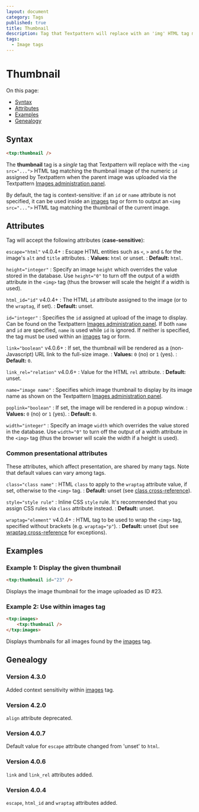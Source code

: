 ```yaml
---
layout: document
category: Tags
published: true
title: Thumbnail
description: Tag that Textpattern will replace with an 'img' HTML tag matching an image thumbnail set via the Images administration panel.
tags:
  - Image tags
---
```


# Thumbnail

On this page:

* [Syntax](#syntax)
* [Attributes](#attributes)
* [Examples](#examples)
* [Genealogy](#genealogy)

## Syntax

~~~ html
<txp:thumbnail />
~~~

The **thumbnail** tag is a *single* tag that Textpattern will replace with the `<img src="...">` HTML tag matching the thumbnail image of the numeric `id` assigned by Textpattern when the parent image was uploaded via the Textpattern [Images administration panel](https://docs.textpattern.io/administration/images-panel).

By default, the tag is context-sensitive: if an `id` or `name` attribute is not specified, it can be used inside an [images](images) tag or form to output an `<img src="...">` HTML tag matching the thumbnail of the current image.

## Attributes

Tag will accept the following attributes (**case-sensitive**):

`escape="html"` <span class="footnote warning">v4.0.4+</span>
: Escape HTML entities such as `<`, `>` and `&` for the image's `alt` and `title` attributes.
: **Values:** `html` or unset.
: **Default:** `html`.

`height="integer"`
: Specify an image `height` which overrides the value stored in the database. Use `height="0"` to turn off the output of a width attribute in the `<img>` tag (thus the browser will scale the height if a width is used).

`html_id="id"` <span class="footnote warning">v4.0.4+</span>
: The HTML `id` attribute assigned to the image (or to the `wraptag`, if set).
: **Default:** unset.

`id="integer"`
: Specifies the `id` assigned at upload of the image to display. Can be found on the Textpattern [Images administration panel](https://docs.textpattern.io/administration/images-panel). If both `name` and `id` are specified, `name` is used while `id` is ignored. If neither is specified, the tag must be used within an [images](images) tag or form.

`link="boolean"` <span class="footnote warning">v4.0.6+</span>
: If set, the thumbnail will be rendered as a (non-Javascript) URL link to the full-size image.
: **Values:** `0` (no) or `1` (yes).
: **Default:** `0`.

`link_rel="relation"` <span class="footnote warning">v4.0.6+</span>
: Value for the HTML `rel` attribute.
: **Default:** unset.

`name="image name"`
: Specifies which image thumbnail to display by its image name as shown on the Textpattern [Images administration panel](https://docs.textpattern.io/administration/images-panel).

`poplink="boolean"`
: If set, the image will be rendered in a popup window.
: **Values:** `0` (no) or `1` (yes).
: **Default:** `0`.

`width="integer"`
: Specify an image `width` which overrides the value stored in the database. Use `width="0"` to turn off the output of a width attribute in the `<img>` tag (thus the browser will scale the width if a height is used).

### Common presentational attributes

These attributes, which affect presentation, are shared by many tags. Note that default values can vary among tags.

`class="class name"`
: HTML `class` to apply to the `wraptag` attribute value, if set, otherwise to the `<img>` tag.
: **Default:** unset (see [class cross-reference](https://docs.textpattern.io/tags/tag-attributes-cross-reference#class)).

`style="style rule"`
: Inline CSS `style` rule. It's recommended that you assign CSS rules via `class` attribute instead.
: **Default:** unset.

`wraptag="element"` <span class="footnote warning">v4.0.4+</span>
: HTML tag to be used to wrap the `<img>` tag, specified without brackets (e.g. `wraptag="p"`).
: **Default:** unset (but see [wraptag cross-reference](https://docs.textpattern.io/tags/tag-attributes-cross-reference#wraptag) for exceptions).

## Examples

### Example 1: Display the given thumbnail

~~~ html
<txp:thumbnail id="23" />
~~~

Displays the image thumbnail for the image uploaded as ID #23.

### Example 2: Use within images tag

~~~ html
<txp:images>
    <txp:thumbnail />
</txp:images>
~~~

Displays thumbnails for all images found by the [images](images) tag.

## Genealogy

### Version 4.3.0

Added context sensitivity within [images](images) tag.

### Version 4.2.0

`align` attribute deprecated.

### Version 4.0.7

Default value for `escape` attribute changed from 'unset' to `html`.

### Version 4.0.6

`link` and `link_rel` attributes added.

### Version 4.0.4

`escape`, `html_id` and `wraptag` attributes added.
